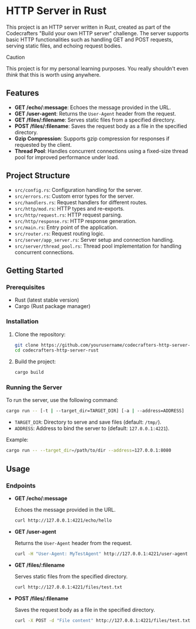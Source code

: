 # HTTP Server in Rust

This project is an HTTP server written in Rust, created as part of the Codecrafters "Build your own HTTP server" challenge. The server supports basic HTTP functionalities such as handling GET and POST requests, serving static files, and echoing request bodies.

> [!CAUTION]
> This project is for my personal learning purposes. You really shouldn't even _think_ that this is worth using anywhere.

## Features

- **GET /echo/:message**: Echoes the message provided in the URL.
- **GET /user-agent**: Returns the `User-Agent` header from the request.
- **GET /files/:filename**: Serves static files from a specified directory.
- **POST /files/:filename**: Saves the request body as a file in the specified directory.
- **Gzip Compression**: Supports gzip compression for responses if requested by the client.
- **Thread Pool**: Handles concurrent connections using a fixed-size thread pool for improved performance under load.

## Project Structure

- `src/config.rs`: Configuration handling for the server.
- `src/errors.rs`: Custom error types for the server.
- `src/handlers.rs`: Request handlers for different routes.
- `src/http/mod.rs`: HTTP types and re-exports.
- `src/http/request.rs`: HTTP request parsing.
- `src/http/response.rs`: HTTP response generation.
- `src/main.rs`: Entry point of the application.
- `src/router.rs`: Request routing logic.
- `src/server/app_server.rs`: Server setup and connection handling.
- `src/server/thread_pool.rs`: Thread pool implementation for handling concurrent connections.

## Getting Started

### Prerequisites

- Rust (latest stable version)
- Cargo (Rust package manager)

### Installation

1. Clone the repository:

    ```sh
    git clone https://github.com/yourusername/codecrafters-http-server-rust.git
    cd codecrafters-http-server-rust
    ```

2. Build the project:

    ```sh
    cargo build
    ```

### Running the Server

To run the server, use the following command:

```sh
cargo run -- [-t | --target_dir=TARGET_DIR] [-a | --address=ADDRESS]
```

- `TARGET_DIR`: Directory to serve and save files (default: `/tmp/`).
- `ADDRESS`: Address to bind the server to (default: `127.0.0.1:4221`).

Example:

```sh
cargo run -- --target_dir=/path/to/dir --address=127.0.0.1:8080
```
<!--
### Testing

> [!WARNING]
> Tests are currently being rewritten, this project does not use TDD

The project includes unit tests for various components. To run the tests, use the following command:

```sh
cargo test
```

This will execute all the tests and display the results.
-->

## Usage

### Endpoints

- **GET /echo/:message**

    Echoes the message provided in the URL.

    ```sh
    curl http://127.0.0.1:4221/echo/hello
    ```

- **GET /user-agent**

    Returns the `User-Agent` header from the request.

    ```sh
    curl -H "User-Agent: MyTestAgent" http://127.0.0.1:4221/user-agent
    ```

- **GET /files/:filename**

    Serves static files from the specified directory.

    ```sh
    curl http://127.0.0.1:4221/files/test.txt
    ```

- **POST /files/:filename**

    Saves the request body as a file in the specified directory.

    ```sh
    curl -X POST -d "File content" http://127.0.0.1:4221/files/test.txt
    ```

<!--
TODO:

- [ ] handle subdir creation issue and add tests
- [ ] add more test coverage/fix existing tests
- [ ] flesh out error handling further
- [ ] add documentation
- [ ] add logging
- [ ] add benchmarks
- [ ] fork and refactor to use async/await
- [ ] clean up all the TODOs!
-->
